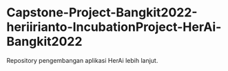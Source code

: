 # Capstone-Project-Bangkit2022-heriirianto-IncubationProject-HerAi-Bangkit2022
Repository pengembangan aplikasi HerAi lebih lanjut.

